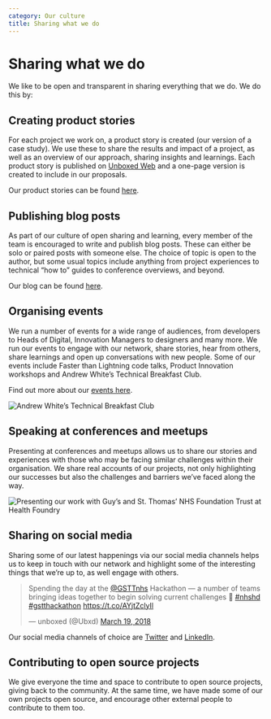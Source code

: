 ```yaml
---
category: Our culture
title: Sharing what we do
---
```


# Sharing what we do

We like to be open and transparent in sharing everything that we do. We do this by:

## Creating product stories

For each project we work on, a product story is created (our version of a case study). We use these to share the results and impact of a project, as well as an overview of our approach, sharing insights and learnings. Each product story is published on [Unboxed Web](https://unboxed.co/) and a one-page version is created to include in our proposals.

Our product stories can be found [here](https://unboxed.co/product-stories).


## Publishing blog posts

As part of our culture of open sharing and learning, every member of the team is encouraged to write and publish blog posts. These can either be solo or paired posts with someone else. The choice of topic is open to the author, but some usual topics include anything from project experiences to technical “how to” guides to conference overviews, and beyond.

Our blog can be found [here](https://unboxed.co/blog).

## Organising events

We run a number of events for a wide range of audiences, from developers to Heads of Digital, Innovation Managers to designers and many more. We run our events to engage with our network, share stories, hear from others, share learnings and open up conversations with new people. Some of our events include Faster than Lightning code talks, Product Innovation workshops and Andrew White’s Technical Breakfast Club.

Find out more about our [events here](https://unboxed.github.io/unboxed-way/our-events.html).

![Andrew White’s Technical Breakfast Club](/the-unboxed-way/images/technical-breakfast-club.jpg)


## Speaking at conferences and meetups

Presenting at conferences and meetups allows us to share our stories and experiences with those who may be facing similar challenges within their organisation. We share real accounts of our projects, not only highlighting our successes but also the challenges and barriers we’ve faced along the way.

![Presenting our work with Guy’s and St. Thomas’ NHS Foundation Trust at Health Foundry](https://s3-eu-west-1.amazonaws.com/unboxed-web-image-uploader/2697ca18395868a2e4c4039ffa28375f.png)

## Sharing on social media

Sharing some of our latest happenings via our social media channels helps us to keep in touch with our network and highlight some of the interesting things that we’re up to, as well engage with others.

<blockquote class="twitter-tweet tw-align-center"><p lang="en" dir="ltr">Spending the day at the <a href="https://twitter.com/GSTTnhs?ref_src=twsrc%5Etfw">@GSTTnhs</a> Hackathon — a number of teams bringing ideas together to begin solving current challenges 🙌 <a href="https://twitter.com/hashtag/nhshd?src=hash&amp;ref_src=twsrc%5Etfw">#nhshd</a> <a href="https://twitter.com/hashtag/gstthackathon?src=hash&amp;ref_src=twsrc%5Etfw">#gstthackathon</a> <a href="https://t.co/AYjtZclyIl">https://t.co/AYjtZclyIl</a></p>&mdash; unboxed (@Ubxd) <a href="https://twitter.com/Ubxd/status/975708816003256320?ref_src=twsrc%5Etfw">March 19, 2018</a></blockquote>
<script async src="https://platform.twitter.com/widgets.js" charset="utf-8"></script>



Our social media channels of choice are [Twitter](https://twitter.com/Ubxd) and [LinkedIn](https://www.linkedin.com/company/unboxed-consulting/).


## Contributing to open source projects

We give everyone the time and space to contribute to open source projects, giving back to the community.
At the same time, we have made some of our own projects open source, and encourage other external
people to contribute to them too.
